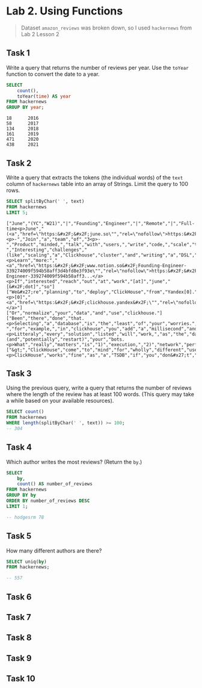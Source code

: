 # Lab 2. Using Functions
> Dataset `amazon_reviews` was broken down, so I used `hackernews` from Lab 2 Lesson 2

## Task 1
Write a query that returns the number of reviews per year. 
Use the `toYear` function to convert the date to a year.
```sql
SELECT
    count(),
    toYear(time) AS year
FROM hackernews
GROUP BY year;
```
```
18      2016
58      2017
134     2018
161     2019
471     2020
438     2021
```

## Task 2
Write a query that extracts the tokens (the individual words) of the `text` column of `hackernews` table 
into an array of Strings. Limit the query to 100 rows.
```sql
SELECT splitByChar(' ', text)
FROM hackernews
LIMIT 5;
```
```
["June","(YC","W21)","|","Founding","Engineer","|","Remote","|","Full-time<p>June","(<a","href=\"https:&#x2F;&#x2F;june.so\"","rel=\"nofollow\">https:&#x2F;&#x2F;june.so</a>)","is","instant","product","analytics.","We","connect","to","Segment","and","automatically","generate","graphs","of","the","metrics","companies","should","track.<p>-","Join","a","team","of","3<p>-","Product","minded,","talk","with","users,","write","code,","scale","the","infrastructure<p>-","Interesting","challenges","(like","scaling","a","Clickhouse","cluster","and","writing","a","DSL","for","filtering","user","cohorts)<p>Learn","more:","<a","href=\"https:&#x2F;&#x2F;www.notion.so&#x2F;Founding-Engineer-339274009f594b58aff3d4bfd8e3f93e\"","rel=\"nofollow\">https:&#x2F;&#x2F;www.notion.so&#x2F;Founding-Engineer-339274009f594b58aff3...</a><p>If","interested","reach","out","at","work","[at]","june","[&#x2F;dot]","so"]
["We&#x27;re","planning","to","deploy","ClickHouse","from","Yandex[0].","Would","like","to","hear","from","anyone","who","has","it","in","production","already,","and","what","is","your","experience","with","it.<p>[0]","<a","href=\"https:&#x2F;&#x2F;clickhouse.yandex&#x2F;\"","rel=\"nofollow\">https:&#x2F;&#x2F;clickhouse.yandex&#x2F;</a>"]
["Or","normalize","your","data","and","use","clickhouse."]
["Been","there","done","that.<p>Selecting","a","database","is","the","least","of","your","worries.","And","you","learn","to","live","with","the","limitations","-","for","example,","in","clickhouse","you","add","a","millisecond","and","a","microsecond","field.<p>Litteraly","every","solution","listed","will","work,","as","the","database","will","only","be","used","to","persist","your","data.","Your","trading","will","NOT","use","your","database","in","any","way","except","to","load","the","data","when","you","start","(and","potentially","restart)","your","bots.<p>What","really","matters","is","1)","execution,","2)","network","performance","and","finally","3)","good","data<p>Language,","database","etc","are","just","tools.","This","is","a","case","of","premature","optimization."]
["&gt;","ClickHouse","come","to","mind","for","wholly","different","use","cases","than","a","time","series","database.<p>ClickHouse","works","fine","as","a","TSDB","if","you","don&#x27;t","mind","getting","a","little","dirty"]
```

## Task 3
Using the previous query, write a query that returns the number of reviews where the length of the review 
has at least 100 words. (This query may take a while based on your available resources).
```sql
SELECT count()
FROM hackernews
WHERE length(splitByChar(' ', text)) >= 100;
-- 304
```

## Task 4
Which author writes the most reviews? (Return the `by`.)
```sql
SELECT 
    by,
    count() AS number_of_reviews
FROM hackernews
GROUP BY by
ORDER BY number_of_reviews DESC
LIMIT 1;

-- hodgesrm	78
```

## Task 5
How many different authors are there?
```sql
SELECT uniq(by) 
FROM hackernews;

-- 557
```

## Task 6

## Task 7

## Task 8

## Task 9

## Task 10


